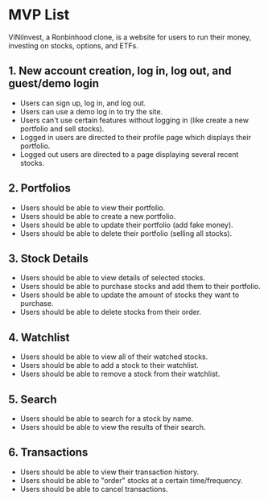 # MVP List

ViNiInvest, a Ronbinhood clone, is a website for users to run their money, investing on stocks, options, and ETFs.

## 1. New account creation, log in, log out, and guest/demo login

* Users can sign up, log in, and log out.
* Users can use a demo log in to try the site.
* Users can't use certain features without logging in (like create a new portfolio and sell stocks).
* Logged in users are directed to their profile page which displays their portfolio.
* Logged out users are directed to a page displaying several recent stocks.

## 2. Portfolios

* Users should be able to view their portfolio.
* Users should be able to create a new portfolio.
* Users should be able to update their portfolio (add fake money).
* Users should be able to delete their portfolio (selling all stocks).

## 3. Stock Details

* Users should be able to view details of selected stocks.
* Users should be able to purchase stocks and add them to their portfolio.
* Users should be able to update the amount of stocks they want to purchase.
* Users should be able to delete stocks from their order.

## 4. Watchlist

* Users should be able to view all of their watched stocks.
* Users should be able to add a stock to their watchlist.
* Users should be able to remove a stock from their watchlist.

## 5. Search

* Users should be able to search for a stock by name.
* Users should be able to view the results of their search.

## 6. Transactions

* Users should be able to view their transaction history.
* Users should be able to "order" stocks at a certain time/frequency.
* Users should be able to cancel transactions.
